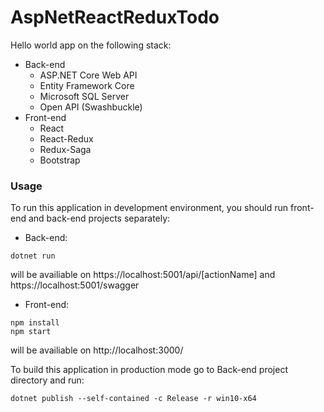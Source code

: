 # AspNetReactReduxTodo
Hello world app on the following stack:

- Back-end
  - ASP.NET Core Web API
  - Entity Framework Core
  - Microsoft SQL Server
  - Open API (Swashbuckle)
- Front-end
  - React
  - React-Redux
  - Redux-Saga
  - Bootstrap

### Usage
To run this application in development environment, you should run front-end and back-end projects separately:

- Back-end:
```
dotnet run
```
will be availiable on https://localhost:5001/api/[actionName] and https://localhost:5001/swagger

- Front-end:
```
npm install
npm start
```
will be availiable on http://localhost:3000/

To build this application in production mode go to Back-end project directory and run:
```
dotnet publish --self-contained -c Release -r win10-x64
```